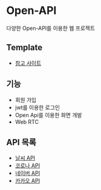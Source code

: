 # Open-API
다양한 Open-API를 이용한 웹 프로젝트

## Template
* [참고 사이트](https://coreui.io/vue/docs/getting-started/introduction.html)


## 기능
* 회원 가입
* jwt를 이용한 로그인
* Open Api를 이용한 화면 개발
* Web RTC

## API 목록 
* [날씨 API](https://www.data.go.kr/index.do)
* [코로나 API](https://github.com/dhlife09/Corona-19-API)
* [네이버 API](https://developers.naver.com/docs/serviceapi/search/movie/movie.md)
* [카카오 API](https://developers.kakao.com/docs/latest/ko/kakaologin/rest-api)


